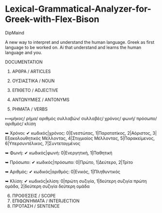 # Lexical-Grammatical-Analyzer-for-Greek-with-Flex-Bison
  DipMaind

A new way to interpret and understand the human language.
Greek as first language to be worked on.
Ai that understand and learns the human language and you.

DOCUMENTATION

1.  ΑΡΘΡΑ / ARTICLES
2.  ΟΥΣΙΑΣΤΙΚΑ / NOUN
3.  ΕΠΙΘΕΤΟ / ADJECTIVE
4.  ΑΝΤΩΝΥΜΙΕΣ / ANTONYMS

5.  ΡΗΜΑΤΑ / VERBS

⟾μήκος/ ρήμα/ αριθμός συλλαβών/ συλλαβές/ χρόνος/ φωνή/ πρόσωπο/ αριθμός/ κλίση

➥ Χρόνοι:
  ✔︎ κωδικός|χρόνος: 0|Ενεστώτας, 1|Παρατατίκος, 2|Αόριστος, 3|Εξακολουθητικός Μέλλοντας, 4|Στιγμιαίος Μέλλοντας, 5|Παρακείμενος, 6|Υπερσυντέλικος, 7|Συντεταγμένος

➥ Φωνή:
  ✔︎ κωδικός|φωνή: 0|Ενεργητική, 1|Παθητική

➥ Πρόσωπο:
  ✔︎ κωδικός|πρόσωπο: 0|Πρώτο, 1|Δεύτερο, 2|Τρίτο

➥ Αριθμός:
  ✔︎ κωδικός|αριθμός: 0|Ενικός, 1|Πληθυντικός

➥ Κλίση:
  ✔︎ κωδικός|κλίση: 0|πρώτη συζιγία, 1|δεύτερη συζιγία πρώτη ομάδα, 2|δεύτερη συζιγία δεύτερη ομάδα


    
    
6.  ΠΡΟΘΈΣΕΙΣ / SCOPE
7.  ΕΠΙΦΩΝΉΜΑΤΑ / INTERJECTION
8.  ΠΡΌΤΑΣΗ / SENTENCE
